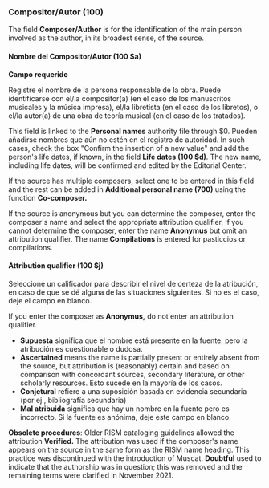 ### Compositor/Autor (100)

The field **Composer/Author** is for the identification of the main person involved as the author, in its broadest sense, of the source.

#### Nombre del Compositor/Autor (100 $a)

**Campo requerido**

Registre el nombre de la persona responsable de la obra. Puede identificarse con el/la compositor(a) (en el caso de los manuscritos musicales y la música impresa), el/la libretista (en el caso de los libretos), o el/la autor(a) de una obra de teoría musical (en el caso de los tratados).

This field is linked to the **Personal names** authority file through $0. Pueden añadirse nombres que aún no estén en el registro de autoridad. In such cases, check the box "Confirm the insertion of a new value" and add the person's life dates, if known, in the field **Life dates (100 $d)**. The new name, including life dates, will be confirmed and edited by the Editorial Center.

If the source has multiple composers, select one to be entered in this field and the rest can be added in **Additional personal name (700)** using the function **Co-composer.**

If the source is anonymous but you can determine the composer, enter the composer's name and select the appropriate attribution qualifier. If you cannot determine the composer, enter the name **Anonymus** but omit an attribution qualifier. The name **Compilations** is entered for pasticcios or compilations.

#### Attribution qualifier (100 $j)

Seleccione un calificador para describir el nivel de certeza de la atribución, en caso de que se dé alguna de las situaciones siguientes. Si no es el caso, deje el campo en blanco.

If you enter the composer as **Anonymus,** do not enter an attribution qualifier.

- **Supuesta** significa que el nombre está presente en la fuente, pero la atribución es cuestionable o dudosa.
- **Ascertained** means the name is partially present or entirely absent from the source, but attribution is (reasonably) certain and based on comparison with concordant sources, secondary literature, or other scholarly resources. Esto sucede en la mayoría de los casos.
- **Conjetural** refiere a una suposición basada en evidencia secundaria (por ej., bibliografía secundaria)
- **Mal atribuida** significa que hay un nombre en la fuente pero es incorrecto. Si la fuente es anónima, deje este campo en blanco.

**Obsolete procedures**: Older RISM cataloging guidelines allowed the attribution **Verified.** The attribution was used if the composer's name appears on the source in the same form as the RISM name heading. This practice was discontinued with the introduction of Muscat. **Doubtful** used to indicate that the authorship was in question; this was removed and the remaining terms were clarified in November 2021.
